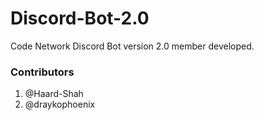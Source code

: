 # Discord-Bot-2.0

Code Network Discord Bot version 2.0 member developed.



### Contributors
1. @Haard-Shah
2. @draykophoenix

